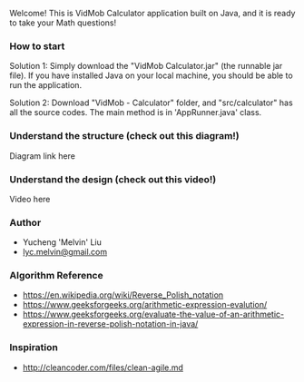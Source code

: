 Welcome! This is VidMob Calculator application built on Java, and it is ready to take your Math questions!

### How to start
Solution 1: Simply download the "VidMob Calculator.jar" (the runnable jar file). If you have installed Java on your local machine, you should be able to run the application.

Solution 2: Download "VidMob - Calculator" folder, and "src/calculator" has all the source codes. The main method is in 'AppRunner.java' class.

### Understand the structure (check out this diagram!)
Diagram link here

### Understand the design (check out this video!)
Video here

### Author
* Yucheng 'Melvin' Liu 
* lyc.melvin@gmail.com

### Algorithm Reference
* https://en.wikipedia.org/wiki/Reverse_Polish_notation
* https://www.geeksforgeeks.org/arithmetic-expression-evalution/
* https://www.geeksforgeeks.org/evaluate-the-value-of-an-arithmetic-expression-in-reverse-polish-notation-in-java/

### Inspiration
* http://cleancoder.com/files/clean-agile.md
